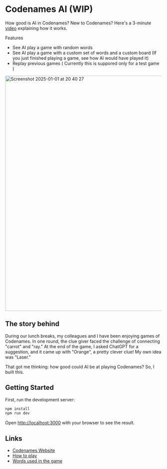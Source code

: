 # Codenames AI (WIP)

How good is AI in Codenames? New to Codenames? Here's a 3-minute [video](https://www.youtube.com/watch?v=WErB95Brgbs) explaining how it works.

Features

- See AI play a game with random words
- See AI play a game with a custom set of words and a custom board (If you just finished playing a game, see how AI would have played it)
- Replay previous games ( Currently this is suppored only for a test game )

<img width="757" alt="Screenshot 2025-01-01 at 20 40 27" src="https://github.com/user-attachments/assets/a9c97907-4249-4ce1-82bc-b15e612b1643" />

## The story behind

During our lunch breaks, my colleagues and I have been enjoying games of Codenames. In one round, the clue giver faced the challenge of connecting "carrot" and "ray." At the end of the game, I asked ChatGPT for a suggestion, and it came up with "Orange", a pretty clever clue! My own idea was "Laser."

That got me thinking: how good could AI be at playing Codenames? So, I built this.

## Getting Started

First, run the development server:

```bash
npm install
npm run dev
```

Open [http://localhost:3000](http://localhost:3000) with your browser to see the result.

## Links

- [Codenames Website](https://www.codenamesgame.com/)
- [How to play](https://czechgames.com/files/rules/codenames-rules-en.pdf)
- [Words used in the game](https://github.com/jacksun007/codenames/blob/main/codenames.txt)
